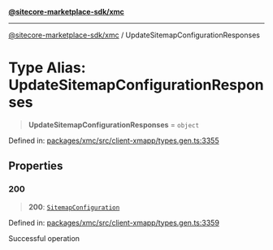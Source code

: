 [**@sitecore-marketplace-sdk/xmc**](../README.md)

***

[@sitecore-marketplace-sdk/xmc](../README.md) / UpdateSitemapConfigurationResponses

# Type Alias: UpdateSitemapConfigurationResponses

> **UpdateSitemapConfigurationResponses** = `object`

Defined in: [packages/xmc/src/client-xmapp/types.gen.ts:3355](https://github.com/Sitecore/sitecore-marketplace-sdk/blob/af886e6134b8d1079ef5b8ef70b7eb2f1d9c8aeb/packages/xmc/src/client-xmapp/types.gen.ts#L3355)

## Properties

### 200

> **200**: [`SitemapConfiguration`](SitemapConfiguration.md)

Defined in: [packages/xmc/src/client-xmapp/types.gen.ts:3359](https://github.com/Sitecore/sitecore-marketplace-sdk/blob/af886e6134b8d1079ef5b8ef70b7eb2f1d9c8aeb/packages/xmc/src/client-xmapp/types.gen.ts#L3359)

Successful operation
